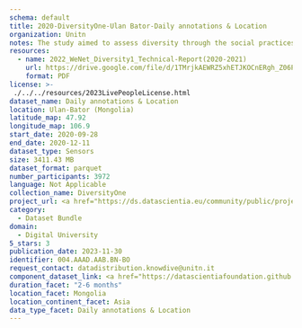 ```yaml
---
schema: default
title: 2020-DiversityOne-Ulan Bator-Daily annotations & Location
organization: Unitn
notes: The study aimed to assess diversity through the social practices and daily behaviors of university students from eight different countries. The research was carried out in two phases. Initially, a large sample of students from Denmark, Italy, Mongolia, Paraguay, the United Kingdom, China, Mexico, and India, completed a survey on their social practices, as well as their socio-demographic, cultural, and psychological elements. In the second phase, a sub-sample of the respondents engaged in a four-week data collection by using an innovative smartphone application called iLog. This app collected data from thirty-four smartphone sensors around the clock, allowing for an in-depth investigation into the diversity and daily routines of university students across countries, both synchronically and diachronically.
resources:
  - name: 2022_WeNet_Diversity1_Technical-Report(2020-2021)
    url: https://drive.google.com/file/d/1TMrjkAEWRZ5xhETJKOCnERgh_Z06PO2E/view?usp=drive_link
    format: PDF
license: >-
 ./../../resources/2023LivePeopleLicense.html
dataset_name: Daily annotations & Location
location: Ulan-Bator (Mongolia)
latitude_map: 47.92
longitude_map: 106.9
start_date: 2020-09-28
end_date: 2020-12-11
dataset_type: Sensors
size: 3411.43 MB
dataset_format: parquet
number_participants: 3972
language: Not Applicable
collection_name: DiversityOne
project_url: <a href="https://ds.datascientia.eu/community/public/projects/f6bfbca4-fbe7-488f-bcf1-a66ac1f5a93a">https://ds.datascientia.eu/community/public/projects/f6bfbca4-fbe7-488f-bcf1-a66ac1f5a93a</a>
category: 
  - Dataset Bundle
domain: 
  - Digital University
5_stars: 3
publication_date: 2023-11-30
identifier: 004.AAAD.AAB.BN-BO
request_contact: datadistribution.knowdive@unitn.it
component_dataset_link: <a href="https://datascientiafoundation.github.io/LivePeople/datasets/2020-DV1-Ulan%20Bator-Diachronic-Interactions/">2020-DV1-Ulan Bator-Diachronic-Interactions</a>, <a href="https://datascientiafoundation.github.io/LivePeople/datasets/2020-DV1-Ulan%20Bator-Location%20Event%20Per%20Time%20POI/">2020-DV1-Ulan Bator-Location Event Per Time POI</a>, <a href="https://datascientiafoundation.github.io/LivePeople/datasets/2020-DV1-Ulan%20Bator-Location%20Event%20Per%20Time%20RD/">2020-DV1-Ulan Bator-Location Event Per Time RD</a>, <a href="https://datascientiafoundation.github.io/LivePeople/datasets/2020-DV1-Ulan%20Bator-Synchronic-Interactions/">2020-DV1-Ulan Bator-Synchronic-Interactions</a>, <a href="https://datascientiafoundation.github.io/LivePeople/datasets/2020-DV1-Ulan%20Bator-Time%20Diaries/">2020-DV1-Ulan Bator-Time Diaries</a>
duration_facet: "2-6 months"
location_facet: Mongolia
location_continent_facet: Asia
data_type_facet: Daily annotations & Location
---
```

